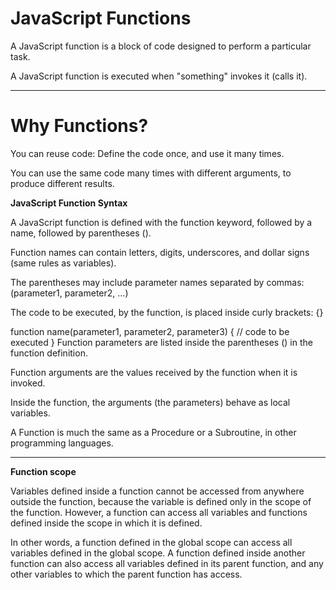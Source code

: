 # JavaScript Functions
A JavaScript function is a block of code designed to perform a particular task.

A JavaScript function is executed when "something" invokes it (calls it).

------

# Why Functions?
You can reuse code: Define the code once, and use it many times.

You can use the same code many times with different arguments, to produce different results.

**JavaScript Function Syntax**



A JavaScript function is defined with the function keyword, followed by a name, followed by parentheses ().

Function names can contain letters, digits, underscores, and dollar signs (same rules as variables).

The parentheses may include parameter names separated by commas:
(parameter1, parameter2, ...)

The code to be executed, by the function, is placed inside curly brackets: {}

function name(parameter1, parameter2, parameter3) {
  // code to be executed
}
Function parameters are listed inside the parentheses () in the function definition.

Function arguments are the values received by the function when it is invoked.

Inside the function, the arguments (the parameters) behave as local variables.

A Function is much the same as a Procedure or a Subroutine, in other programming languages.

----

**Function scope**


Variables defined inside a function cannot be accessed from anywhere outside the function, because the variable is defined only in the scope of the function. However, a function can access all variables and functions defined inside the scope in which it is defined.

In other words, a function defined in the global scope can access all variables defined in the global scope. A function defined inside another function can also access all variables defined in its parent function, and any other variables to which the parent function has access.

